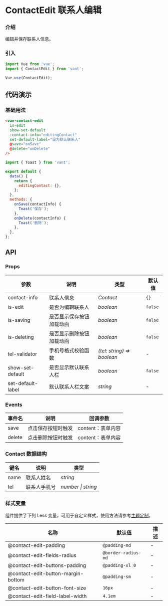 # ContactEdit 联系人编辑

### 介绍

编辑并保存联系人信息。

### 引入

```js
import Vue from 'vue';
import { ContactEdit } from 'vant';

Vue.use(ContactEdit);
```

## 代码演示

### 基础用法

```html
<van-contact-edit
  is-edit
  show-set-default
  :contact-info="editingContact"
  set-default-label="设为默认联系人"
  @save="onSave"
  @delete="onDelete"
/>
```

```js
import { Toast } from 'vant';

export default {
  data() {
    return {
      editingContact: {},
    };
  },
  methods: {
    onSave(contactInfo) {
      Toast('保存');
    },
    onDelete(contactInfo) {
      Toast('删除');
    },
  },
};
```

## API

### Props

| 参数 | 说明 | 类型 | 默认值 |
| --- | --- | --- | --- |
| contact-info | 联系人信息 | _Contact_ | `{}` |
| is-edit | 是否为编辑联系人 | _boolean_ | `false` |
| is-saving | 是否显示保存按钮加载动画 | _boolean_ | `false` |
| is-deleting | 是否显示删除按钮加载动画 | _boolean_ | `false` |
| tel-validator | 手机号格式校验函数 | _(tel: string) => boolean_ | - |
| show-set-default | 是否显示默认联系人栏 | _boolean_ | `false` |
| set-default-label | 默认联系人栏文案 | _string_ | - |

### Events

| 事件名 | 说明               | 回调参数          |
| ------ | ------------------ | ----------------- |
| save   | 点击保存按钮时触发 | content：表单内容 |
| delete | 点击删除按钮时触发 | content：表单内容 |

### Contact 数据结构

| 键名 | 说明         | 类型               |
| ---- | ------------ | ------------------ |
| name | 联系人姓名   | _string_           |
| tel  | 联系人手机号 | _number \| string_ |

### 样式变量

组件提供了下列 Less 变量，可用于自定义样式，使用方法请参考[主题定制](#/zh-CN/theme)。

| 名称                               | 默认值              | 描述 |
| ---------------------------------- | ------------------- | ---- |
| @contact-edit-padding              | `@padding-md`       | -    |
| @contact-edit-fields-radius        | `@border-radius-md` | -    |
| @contact-edit-buttons-padding      | `@padding-xl 0`     | -    |
| @contact-edit-button-margin-bottom | `@padding-sm`       | -    |
| @contact-edit-button-font-size     | `16px`              | -    |
| @contact-edit-field-label-width    | `4.1em`             | -    |
